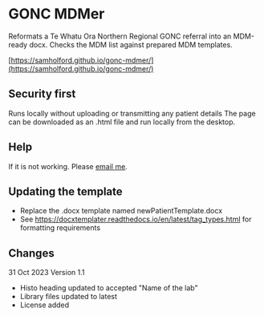 # GONC MDMer

Reformats a Te Whatu Ora Northern Regional GONC referral into an MDM-ready docx.
Checks the MDM list against prepared MDM templates.

[https://samholford.github.io/gonc-mdmer/](https://samholford.github.io/gonc-mdmer/)

## Security first
Runs locally without uploading or transmitting any patient details
The page can be downloaded as an .html file and run locally from the desktop.

## Help

If it is not working. Please [email me](mailto:samholford@gmail.com).

## Updating the template

- Replace the .docx template named newPatientTemplate.docx
- See https://docxtemplater.readthedocs.io/en/latest/tag_types.html for formatting requirements

## Changes

31 Oct 2023 Version 1.1
- Histo heading updated to accepted "Name of the lab"
- Library files updated to latest
- License added
